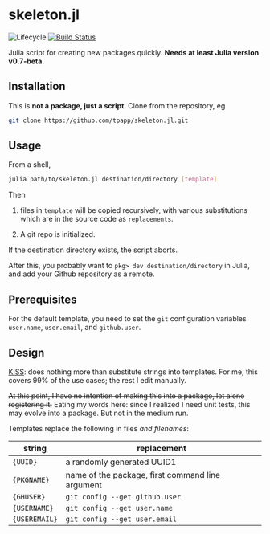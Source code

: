 # skeleton.jl

![Lifecycle](https://img.shields.io/badge/lifecycle-experimental-orange.svg)<!--
![Lifecycle](https://img.shields.io/badge/lifecycle-maturing-blue.svg)
![Lifecycle](https://img.shields.io/badge/lifecycle-stable-green.svg)
![Lifecycle](https://img.shields.io/badge/lifecycle-retired-orange.svg)
![Lifecycle](https://img.shields.io/badge/lifecycle-archived-red.svg)
![Lifecycle](https://img.shields.io/badge/lifecycle-dormant-blue.svg) -->
[![Build Status](https://travis-ci.org/tpapp/skeleton.jl.svg?branch=master)](https://travis-ci.org/tpapp/skeleton.jl)

Julia script for creating new packages quickly. **Needs at least Julia version v0.7-beta**.

## Installation

This is **not a package, just a script**. Clone from the repository, eg

```sh
git clone https://github.com/tpapp/skeleton.jl.git
```

## Usage

From a shell,

```sh
julia path/to/skeleton.jl destination/directory [template]
```

Then

1. files in `template` will be copied recursively, with various substitutions which are in the source code as `replacements`.

2. A git repo is initialized.

If the destination directory exists, the script aborts.

After this, you probably want to `pkg> dev destination/directory` in Julia, and add your Github repository as a remote.

## Prerequisites

For the default template, you need to set the `git` configuration variables `user.name`, `user.email`, and `github.user`.

## Design

[KISS](https://en.wikipedia.org/wiki/KISS_principle): does nothing more than substitute strings into templates. For me, this covers 99% of the use cases; the rest I edit manually.

~~At this point, I have no intention of making this into a package, let alone registering it.~~ Eating my words here: since I realized I need unit tests, this may evolve into a package. But not in the medium run.

Templates replace the following in files *and filenames*:

| string        | replacement                                      |
|---------------|--------------------------------------------------|
| `{UUID}`      | a randomly generated UUID1                       |
| `{PKGNAME}`   | name of the package, first command line argument |
| `{GHUSER}`    | `git config --get github.user`                   |
| `{USERNAME}`  | `git config --get user.name`                     |
| `{USEREMAIL}` | `git config --get user.email`                    |
